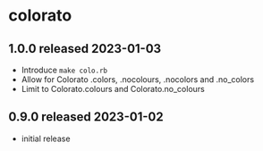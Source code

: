 
# colorato


## 1.0.0 released 2023-01-03

* Introduce `make colo.rb`
* Allow for Colorato .colors, .nocolours, .nocolors and .no_colors
* Limit to Colorato.colours and Colorato.no_colours


## 0.9.0 released 2023-01-02

* initial release

